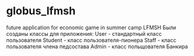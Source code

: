 # globus_lfmsh
future application for economic game in summer camp LFMSH
Были созданы классы для приложения:
User - стандартный класс пользователя
Student - класс пользователя-пионера
Staff - класс пользователя члена педсостава
Admin - класс польщователя Банкира
